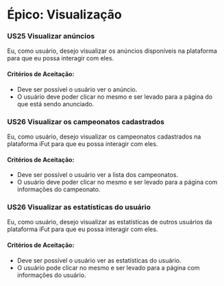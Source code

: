 # Épico: Visualização

### US25 Visualizar anúncios
Eu,  como usuário, desejo visualizar os anúncios disponíveis na plataforma para que eu possa interagir com eles.

#### Critérios de Aceitação:
- Deve ser possível o usuário ver o anúncio.
- O usuário deve poder clicar no mesmo e ser levado para a página do que está sendo anunciado.

### US26 Visualizar os campeonatos cadastrados
Eu,  como usuário, desejo visualizar os campeonatos cadastrados na plataforma iFut para que eu possa interagir com eles.

#### Critérios de Aceitação:
- Deve ser possível o usuário ver a lista dos campeonatos.
- O usuário deve poder clicar no mesmo e ser levado para a página com informações do campeonato.

### US26 Visualizar as estatísticas do usuário
Eu,  como usuário, desejo visualizar as estatísticas de outros usuários da plataforma iFut para que eu possa interagir com eles.

#### Critérios de Aceitação:
- Deve ser possível o usuário ver as estatísticas do usuário.
- O usuário pode clicar no mesmo e ser levado para a página com informações do usuário.
